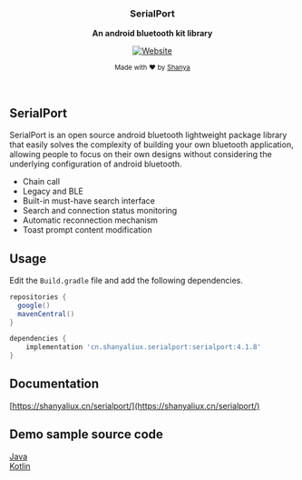 <div align="center">
    <p>
    <h3>
      <b>
        SerialPort
      </b>
    </h3>
  </p>
  <p>
    <b>
      An android bluetooth kit library
    </b>
  </p>
  <p>

 [![Website](https://img.shields.io/badge/Website-available-brightgreen?logo=e)](https://shanyaliux.cn/serialport/)
  </p>
  <p>
    <sub>
      Made with ❤︎ by
      <a href="https://github.com/shanyaliux">
        Shanya
      </a>
    </sub>
  </p>
  <br />
</div>

## SerialPort

SerialPort is an open source android bluetooth lightweight package library that easily solves the complexity of building your own bluetooth application, allowing people to focus on their own designs without considering the underlying configuration of android bluetooth.

- Chain call
- Legacy and BLE
- Built-in must-have search interface
- Search and connection status monitoring
- Automatic reconnection mechanism
- Toast prompt content modification

## Usage
Edit the `Build.gradle` file and add the following dependencies.
```groovy
repositories {
  google()
  mavenCentral()
}

dependencies {
    implementation 'cn.shanyaliux.serialport:serialport:4.1.8'
}
```

## Documentation

[https://shanyaliux.cn/serialport/](https://shanyaliux.cn/serialport/)

## Demo sample source code

[Java](https://gitee.com/Shanya/SerialPortDemoByJava)  
[Kotlin](https://gitee.com/Shanya/SerialPortDemoByKotlin)
